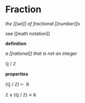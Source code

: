 # Fraction

_the [[set]] of fractional [[number]]s_

see [[math notation]]

**definition**

_a [[rational]] that is not an integer_

$\mathbb Q\ /\ \mathbb Z$

**properties**

$(\mathbb Q\ /\ \mathbb Z) \vdash \mathbb R$

$\mathbb Z \lor (\mathbb Q \mathbb\ /\ \mathbb Z) \equiv \mathbb R$
